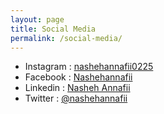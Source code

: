 ```yaml
---
layout: page
title: Social Media
permalink: /social-media/
---
```


* Instagram : <a class="link" href="https://www.instagram.com/nashehannafii0225/" target="_blank">nashehannafii0225</a>
* Facebook : <a class="link" href="https://www.facebook.com/nasheh.annafii/" target="_blank">Nashehannafii</a>
* Linkedin : <a class="link" href="https://www.linkedin.com/in/nasheh-annafii-18a6a0194/" target="_blank">Nasheh Annafii</a>
* Twitter : <a class="link" href="https://twitter.com/nashehannafii/" target="_blank">@nashehannafii</a>